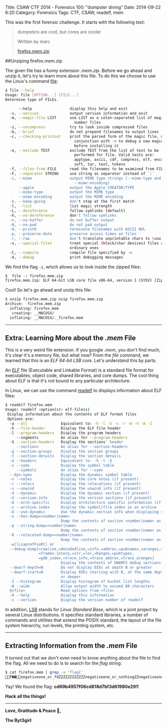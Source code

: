 Title:  CSAW CTF 2014 - Forensics 100: "dumpster diving"
Date: 2014-09-22 6:20
Category: Forensics
Tags: CTF, CSAW, readelf, mem



This was the first forensic challenge. It starts with the following text:

> dumpsters are cool, but cores are cooler
>
> Written by marc
>
> [firefox.mem.zip]



##Unziping firefox.mem.zip

The given file has a funny extension *.mem.zip*. Before we go ahead and unzip it, let's try to learn more about this file. To do this we choose to use the Linux's command [file]:

```sh
$ file --help
Usage: file [OPTION...] [FILE...]
Determine type of FILEs.

      --help                 display this help and exit
  -v, --version              output version information and exit
  -m, --magic-file LIST      use LIST as a colon-separated list of magic
                               number files
  -z, --uncompress           try to look inside compressed files
  -b, --brief                do not prepend filenames to output lines
  -c, --checking-printout    print the parsed form of the magic file, use in
                               conjunction with -m to debug a new magic file
                               before installing it
  -e, --exclude TEST         exclude TEST from the list of test to be
                               performed for file. Valid tests are:
                               apptype, ascii, cdf, compress, elf, encoding,
                               soft, tar, text, tokens
  -f, --files-from FILE      read the filenames to be examined from FILE
  -F, --separator STRING     use string as separator instead of `:'
  -i, --mime                 output MIME type strings (--mime-type and
                               --mime-encoding)
      --apple                output the Apple CREATOR/TYPE
      --mime-type            output the MIME type
      --mime-encoding        output the MIME encoding
  -k, --keep-going           don't stop at the first match
  -l, --list                 list magic strength
  -L, --dereference          follow symlinks (default)
  -h, --no-dereference       don't follow symlinks
  -n, --no-buffer            do not buffer output
  -N, --no-pad               do not pad output
  -0, --print0               terminate filenames with ASCII NUL
  -p, --preserve-date        preserve access times on files
  -r, --raw                  don't translate unprintable chars to \ooo
  -s, --special-files        treat special (block/char devices) files as
                             ordinary ones
  -C, --compile              compile file specified by -m
  -d, --debug                print debugging messages
```

We find the flag ```-z```, which allows us to look inside the zipped files:

```sh
$  file -z firefox.mem.zip
firefox.mem.zip: ELF 64-bit LSB core file x86-64, version 1 (SYSV) (Zip archive data, at least v2.0 to extract)
```
Cool! So let's go ahead and unzip this file:

```sh
$ unzip firefox.mem.zip nzip firefox.mem.zip
Archive:  firefox.mem.zip
  inflating: firefox.mem
   creating: __MACOSX/
  inflating: __MACOSX/._firefox.mem
```

--------



## Extra: Learning More about the *.mem* File

This is a very weird file extension. If you google *.mem*, you don't find much, it's clear it's a memory file, but what now?  From the *file* command, we learned that this is an *ELF 64-bit LSB core*. Let's understand this  by parts.

An [ELF] file  (Executable and Linkable Format) is a standard file format for executables, object code, shared libraries, and core dumps. The cool thing about ELF is that it's not bound to any particular architecture.

In Linux, we can use the command [readelf] to displays information about ELF files:


```sh
$ readelf firefox.mem
Usage: readelf <option(s)> elf-file(s)
 Display information about the contents of ELF format files
 Options are:
  -a --all               Equivalent to: -h -l -S -s -r -d -V -A -I
  -h --file-header       Display the ELF file header
  -l --program-headers   Display the program headers
     --segments          An alias for --program-headers
  -S --section-headers   Display the sections' header
     --sections          An alias for --section-headers
  -g --section-groups    Display the section groups
  -t --section-details   Display the section details
  -e --headers           Equivalent to: -h -l -S
  -s --syms              Display the symbol table
     --symbols           An alias for --syms
  --dyn-syms             Display the dynamic symbol table
  -n --notes             Display the core notes (if present)
  -r --relocs            Display the relocations (if present)
  -u --unwind            Display the unwind info (if present)
  -d --dynamic           Display the dynamic section (if present)
  -V --version-info      Display the version sections (if present)
  -A --arch-specific     Display architecture specific information (if any)
  -c --archive-index     Display the symbol/file index in an archive
  -D --use-dynamic       Use the dynamic section info when displaying symbols
  -x --hex-dump=<number|name>
                         Dump the contents of section <number|name> as bytes
  -p --string-dump=<number|name>
                         Dump the contents of section <number|name> as strings
  -R --relocated-dump=<number|name>
                         Dump the contents of section <number|name> as relocated bytes
  -w[lLiaprmfFsoRt] or
  --debug-dump[=rawline,=decodedline,=info,=abbrev,=pubnames,=aranges,=macro,=frames,
               =frames-interp,=str,=loc,=Ranges,=pubtypes,
               =gdb_index,=trace_info,=trace_abbrev,=trace_aranges]
                         Display the contents of DWARF2 debug sections
  --dwarf-depth=N        Do not display DIEs at depth N or greater
  --dwarf-start=N        Display DIEs starting with N, at the same depth
                         or deeper
  -I --histogram         Display histogram of bucket list lengths
  -W --wide              Allow output width to exceed 80 characters
  @<file>                Read options from <file>
  -H --help              Display this information
  -v --version           Display the version number of readelf

```


In addition, [LSB] stands for *Linux Standard Base*, which is a joint project by several Linux distributions. It specifies standard libraries, a number of commands and utilities that extend the POSIX standard, the layout of the file system hierarchy, run levels, the printing system, etc.




---

## Extracting Information from the *.mem* File

It turned out that we don't even need to know anything about the file to find the flag. All we need to do is to search for the *flag* string:

```sh
$ cat firefox.mem | grep -a 'flag{'
P��negativeone_or_fdZZZZZZZZZZZZnegativeone_or_nothingZZnegativeone_or_ssize_tZZd_name_extra_sizeZZZZZZZZZZZZnull_or_dirent_ptrZZZZZZZZZZOSFILE_SIZEOF_DIRZZZZZZZZZZZZ���� 3���������ZZZZZZZH�f�L��L��ZZ����@�m���������ZZZZZZZAG�@r���y��ZZZZZZZZflag{cd69b4957f06cd818d7bf3d61980e291}
```

Yay! We found the flag: **cd69b4957f06cd818d7bf3d61980e291**!

**Hack all the things!**


[LSB]: http://en.wikipedia.org/wiki/Linux_Standard_Base
[readelf]: http://linux.die.net/man/1/readelf
[file]: http://en.wikipedia.org/wiki/File_(command)
[firefox.mem.zip]: https://ctf.isis.poly.edu/static/uploads/606580b079e73e14ab2751e35d22ad44/firefox.mem.zip
[ELF]: http://en.wikipedia.org/wiki/Executable_and_Linkable_Format



----

**Love, Gratitude & Peace 🌺,**

**The Byt3girl**